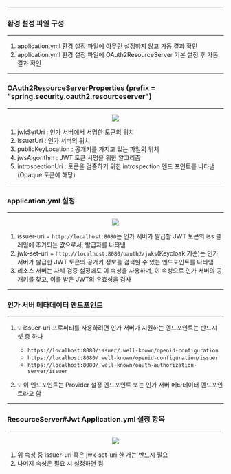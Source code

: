 -----
### 환경 설정 파일 구성
-----
1. application.yml 환경 설정 파일에 아무런 설정하지 않고 가동 결과 확인
2. application.yml 환경 설정 파일에 OAuth2ResourceServer 기본 설정 후 가동 결과 확인

-----
### OAuth2ResourceServerProperties (prefix = "spring.security.oauth2.resourceserver")
-----
<div align="center">
<img src="https://github.com/user-attachments/assets/95649d81-8e85-409b-9101-7328a85f99ff">
</div>

1. jwkSetUri : 인가 서버에서 서명한 토큰의 위치
2. issuerUri : 인가 서버의 위치
3. publicKeyLocation : 공개키를 가지고 있는 파일의 위치
4. jwsAlgorithm : JWT 토큰 서명을 위한 알고리즘
5. introspectionUri : 토큰을 검증하기 위한 introspection 엔드 포인트를 나타냄 (Opaque 토큰에 해당)

-----
### application.yml 설정
-----
<div align="center">
<img src="https://github.com/user-attachments/assets/57405d7d-12ad-4d8d-bba0-82c7d075f3c1">
</div>

1. issuer-uri = ```http://localhost:8080```는 인가 서버가 발급할 JWT 토큰의 iss 클레임에 추가되는 값으로서, 발급자를 나타냄
2. jwk-set-uri = ```http://localhost:8080/oauth2/jwks```(Keycloak 기준)는 인가 서버가 발급한 JWT 토큰의 공개키 정보를 검색할 수 있는 엔드포인트를 나타냄
3. 리소스 서버는 자체 검증 설정에도 이 속성을 사용하며, 이 속성으로 인가 서버의 공개키를 찾고, 이를 받은 JWT의 유효성을 검사

-----
### 인가 서버 메타데이터 엔드포인트
-----
1. 💡 issuer-uri 프로퍼티를 사용하려면 인가 서버가 지원하는 엔드포인트는 반드시 셋 중 하나
   - ```https://localhost:8080/issuer/.well-known/openid-configuration```
   - ```https://localhost:8080/.well-known/openid-configuration/issuer```
   - ```https://localhost:8080/.well-known/oauth-authorization-server/issuer```

2. 💡 이 엔드포인트는 Provider 설정 엔드포인트 또는 인가 서버 메타데이터 엔드포인트라고 함

-----
### ResourceServer#Jwt Application.yml 설정 항목
-----
<div align="center">
<img src="https://github.com/user-attachments/assets/51f97989-9428-4663-806a-c336541ed49e">
</div>

1. 위 속성 중 issuer-uri 혹은 jwk-set-uri 한 개는 반드시 필요
2. 나머지 속성은 필요 시 설정하면 됨
